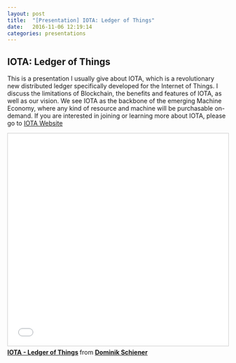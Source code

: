 ```yaml
---
layout: post
title:  "[Presentation] IOTA: Ledger of Things"
date:   2016-11-06 12:19:14
categories: presentations
---
```


## IOTA: Ledger of Things

This is a presentation I usually give about IOTA, which is a revolutionary new distributed ledger specifically developed for the Internet of Things. I discuss the limitations of Blockchain, the benefits and features of IOTA, as well as our vision. We see IOTA as the backbone of the emerging Machine Economy, where any kind of resource and machine will be purchasable on-demand. If you are interested in joining or learning more about IOTA, please go to [IOTA Website](https://iotatoken.com)

<iframe src="//www.slideshare.net/slideshow/embed_code/key/43xN3Objw3JdZR" width="595" height="485" frameborder="0" marginwidth="0" marginheight="0" scrolling="no" style="border:1px solid #CCC; border-width:1px; margin-bottom:5px; max-width: 100%;" allowfullscreen> </iframe> <div style="margin-bottom:5px"> <strong> <a href="//www.slideshare.net/DominikSchiener/iota-ledger-of-things" title="IOTA - Ledger of Things" target="_blank">IOTA - Ledger of Things</a> </strong> from <strong><a target="_blank" href="//www.slideshare.net/DominikSchiener">Dominik Schiener</a></strong> </div>
